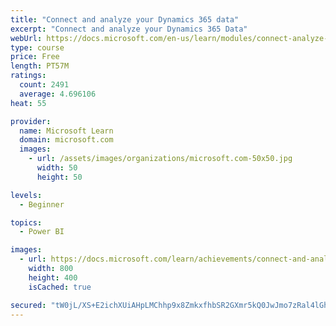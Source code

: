 ```yaml
---
title: "Connect and analyze your Dynamics 365 data​"
excerpt: "Connect and analyze your Dynamics 365 Data​"
webUrl: https://docs.microsoft.com/en-us/learn/modules/connect-analyze-dynamics-365-data/
type: course
price: Free
length: PT57M
ratings:
  count: 2491
  average: 4.696106
heat: 55

provider:
  name: Microsoft Learn
  domain: microsoft.com
  images:
    - url: /assets/images/organizations/microsoft.com-50x50.jpg
      width: 50
      height: 50

levels:
  - Beginner

topics:
  - Power BI

images:
  - url: https://docs.microsoft.com/learn/achievements/connect-and-analyze-your-microsoft-dynamics-365-data-social.png
    width: 800
    height: 400
    isCached: true

secured: "tW0jL/XS+E2ichXUiAHpLMChhp9x8ZmkxfhbSR2GXmr5kQ0JwJmo7zRal4lGhe4MIroqR/X4HqxT2ksANpFB3YbCX8uKvJQK73hlTOVuDGWrSuqnu0930wgAG8NtC27sdaYc5AqzN4p6sQm77rP/AQGUl9WQpC4HqSUn1k7E144Ic9YgmF5FymFWan4a17hWQuoQAdZu51AC+Nss5STbpLNYvwAlUc+ptgkdnkaHVs5EvuqohggiSslfo7pZgbZNkdBSM2D3CJ4M2RhuorqdbXd/eKTDHWB7LmM8Uj6T1RmUdaiZak/42MY5p1Sq+S41JVj8TG64xV103Hbi10rgl938bLYxH8APUcANDSIM1t3ROi6BFvKroq7k50z+fY0S3h8myHuvwmjYxuRsfBcjyf+CXqHXxpngKTbLSkiABGA=;a7FOHgQCBbJc2DJQaCtPJg=="
---
```


